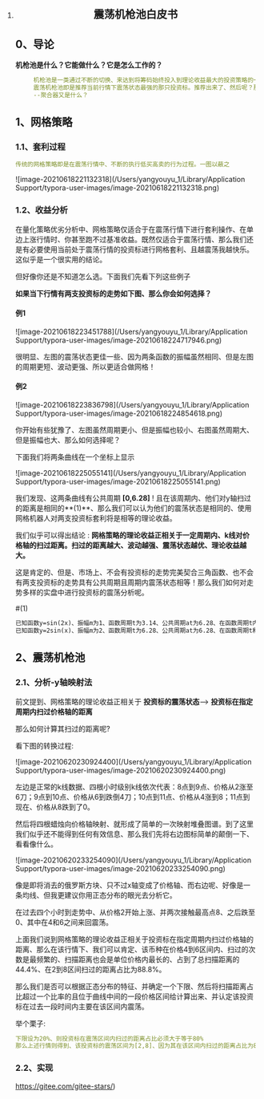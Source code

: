 1. <center>
     <h2>
       震荡机枪池白皮书
     </h2>
   </center>

   ## 0、导论

   **机枪池是什么？它能做什么？它是怎么工作的？**

   

   ```yaml
   		机枪池是一类通过不断的切换、来达到将筹码始终投入到理论收益最大的投资策略的一类应用程序、它对于提高用户收益是显而易见的、不同的机枪池通过其各自的推荐算法从而始终计算出理论收益最大的那支投资标。那么、震荡机枪池又是什么？
   		震荡机枪池即是推荐当前行情下震荡状态最强的那只投资标。推荐出来了、然后呢？那么便可以通过网格策略不断套利、且理论收益将会是较高的、下面进入正题。
   		--聚合器又是什么？
   ```

   ## 1、网格策略

   ### 1.1、套利过程

   ```yaml
   传统的网格策略即是在震荡行情中、不断的执行低买高卖的行为过程。一图以蔽之
   ```

   ![image-20210618221132318](/Users/yangyouyu_1/Library/Application Support/typora-user-images/image-20210618221132318.png)

   ### 1.2、收益分析

   在量化策略优劣分析中、网格策略仅适合于在震荡行情下进行套利操作、在单边上涨行情时、你甚至跑不过基准收益。既然仅适合于震荡行情、那么我们还是有必要使用当前处于震荡行情的投资标进行网格套利、且越震荡我越快乐。这似乎是一个很实用的结论。

   但好像你还是不知道怎么选。下面我们先看下列这些例子

   **如果当下行情有两支投资标的走势如下图、那么你会如何选择？**

   #### 例1

   ![image-20210618223451788](/Users/yangyouyu_1/Library/Application Support/typora-user-images/image-20210618224717946.png)

   很明显、左图的震荡状态更佳一些、因为两条函数的振幅虽然相同、但是左图的周期更短、波动更强、所以更适合做网格！

   #### 例2

   ![image-20210618223836798](/Users/yangyouyu_1/Library/Application Support/typora-user-images/image-20210618224854618.png)

   你开始有些犹豫了、左图虽然周期更小、但是振幅也较小、右图虽然周期大、但是振幅也大、那么如何选择呢？

   下面我们将两条曲线在一个坐标上显示

   ![image-20210618225055141](/Users/yangyouyu_1/Library/Application Support/typora-user-images/image-20210618225055141.png)

   我们发现、这两条曲线有公共周期 **[0,6.28]** ! 且在该周期内、他们对y轴扫过的距离是相同的**(1)**、那么我们可以认为他们的震荡状态是相同的、使用网格机器人对两支投资标套利将是相等的理论收益。

   我们似乎可以得出结论 : **网格策略的理论收益正相关于一定周期内、k线对价格轴的扫过距离。扫过的距离越大、波动越强、震荡状态越优、理论收益越大。**

   这是肯定的、但是、市场上、不会有投资标的走势完美契合三角函数、也不会有两支投资标的走势具有公共周期且周期内震荡状态相等！那么我们如何对走势多样的实盘中进行投资标的震荡分析呢。

   #(1)

   ```html
   已知函数y=sin(2x)、振幅m为1、函数周期t为3.14、公共周期at为6.28、在函数周期t内对y轴扫过的距离为 4 * m = 4、在公共周期at内对y轴扫过的距离为 8
   已知函数y=2sin(x)、振幅m为2、函数周期t为6.28、公共周期at为6.28、在函数周期t和公共周期at内对y轴扫过的距离为 4 * m = 8 
   ```

   ## 2、震荡机枪池

   ### 2.1、分析-y轴映射法

   前文提到、网格策略的理论收益正相关于  **投资标的震荡状态**—> **投资标在指定周期内扫过价格轴的距离**

   那么如何计算其扫过的距离呢?  

   看下图的转换过程:

   ![image-20210620230924400](/Users/yangyouyu_1/Library/Application Support/typora-user-images/image-20210620230924400.png)

   左边是正常的k线数据、四根小时级别k线依次代表：8点到9点、价格从2涨至6刀；9点到10点、价格从6到跌倒4刀；10点到11点、价格从4涨到8；11点到现在、价格从8跌到了0。

   然后将四根蜡烛向价格轴映射、就形成了简单的一次映射堆叠图谱。到了这里我们似乎还不能得到任何有效信息、那么我们先将右边图标简单的颠倒一下、看看像什么。

   ![image-20210620233254090](/Users/yangyouyu_1/Library/Application Support/typora-user-images/image-20210620233254090.png)

   像是即将消去的俄罗斯方块、只不过x轴变成了价格轴、而右边呢、好像是一条均线、但我更建议你用正态分布的眼光去分析它。

   在过去四个小时到走势中、从价格2开始上涨、并两次接触最高点8、之后跌至0、其中在4和6之间来回震荡。

   上面我们说到网格策略的理论收益正相关于投资标在指定周期内扫过价格轴的距离、那么在该行情下、我们可以肯定、该币种在价格4到6区间内、扫过的次数是最频繁的、扫描距离也会是单位价格内最长的、占到了总扫描距离的44.4%、在2到8区间扫过的距离占比为88.8%。

   那么我们是否可以根据正态分布的特征、并确定一个下限、然后将扫描距离占比超过一个比率的且位于曲线中间的一段价格区间给计算出来、并认定该投资标在过去一段时间内主要在该区间内震荡。

   举个栗子:

   ```yaml
   下限设为20%、则投资标在震荡区间内扫过的距离占比必须大于等于80%
   那么上述行情则得到、该投资标的震荡区间为[2,8]、因为其在该区间内扫过的距离占比为88.8%、大于阙值80%。
   ```

   ### 2.2、实现

   

   

   

   

   https://gitee.com/gitee-stars/)
